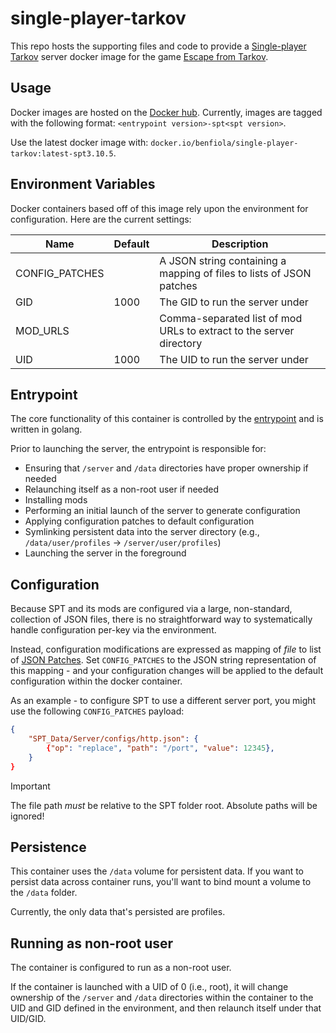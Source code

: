 # single-player-tarkov

This repo hosts the supporting files and code to provide a [Single-player Tarkov](https://sp-tarkov.com/) server docker image for the game [Escape from Tarkov](https://www.escapefromtarkov.com/?lang=en).

## Usage

Docker images are hosted on the [Docker hub](https://hub.docker.com/r/benfiola/single-player-tarkov). Currently, images are tagged with the following format: `<entrypoint version>-spt<spt version>`.

Use the latest docker image with: `docker.io/benfiola/single-player-tarkov:latest-spt3.10.5`.

## Environment Variables

Docker containers based off of this image rely upon the environment for configuration. Here are the current settings:

| Name           | Default | Description                                                          |
| -------------- | ------- | -------------------------------------------------------------------- |
| CONFIG_PATCHES |         | A JSON string containing a mapping of files to lists of JSON patches |
| GID            | 1000    | The GID to run the server under                                      |
| MOD_URLS       |         | Comma-separated list of mod URLs to extract to the server directory  |
| UID            | 1000    | The UID to run the server under                                      |

## Entrypoint

The core functionality of this container is controlled by the [entrypoint](./entrypoint/main.go) and is written in golang.

Prior to launching the server, the entrypoint is responsible for:

- Ensuring that `/server` and `/data` directories have proper ownership if needed
- Relaunching itself as a non-root user if needed
- Installing mods
- Performing an initial launch of the server to generate configuration
- Applying configuration patches to default configuration
- Symlinking persistent data into the server directory (e.g., `/data/user/profiles` -> `/server/user/profiles`)
- Launching the server in the foreground

## Configuration

Because SPT and its mods are configured via a large, non-standard, collection of JSON files, there is no straightforward way to systematically handle configuration per-key via the environment.

Instead, configuration modifications are expressed as mapping of _file_ to list of [JSON Patches](https://jsonpatch.com/). Set `CONFIG_PATCHES` to the JSON string representation of this mapping - and your configuration changes will be applied to the default configuration within the docker container.

As an example - to configure SPT to use a different server port, you might use the following `CONFIG_PATCHES` payload:

```json
{
    "SPT_Data/Server/configs/http.json": {
        {"op": "replace", "path": "/port", "value": 12345},
    }
}
```

> [!IMPORTANT]
> The file path _must_ be relative to the SPT folder root. Absolute paths will be ignored!

## Persistence

This container uses the `/data` volume for persistent data. If you want to persist data across container runs, you'll want to bind mount a volume to the `/data` folder.

Currently, the only data that's persisted are profiles.

## Running as non-root user

The container is configured to run as a non-root user.

If the container is launched with a UID of 0 (i.e., root), it will change ownership of the `/server` and `/data` directories within the container to the UID and GID defined in the environment, and then relaunch itself under that UID/GID.
